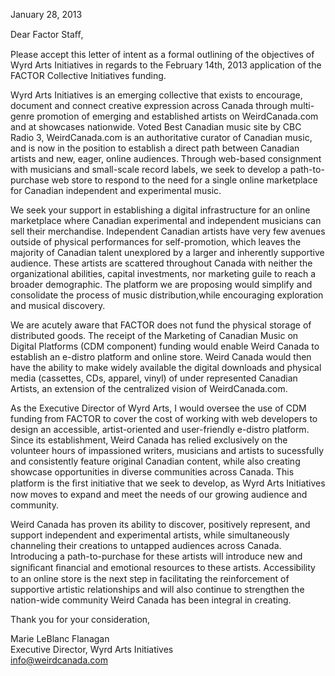 January 28, 2013

Dear Factor Staﬀ,

Please accept this letter of intent as a formal outlining of the objectives of Wyrd Arts Initiatives in regards to the February 14th, 2013 application of the FACTOR Collective Initiatives funding. 

Wyrd Arts Initiatives is an emerging collective that exists to encourage, document and connect creative expression across Canada through multi-genre promotion of emerging and established artists on WeirdCanada.com and at showcases nationwide. Voted Best Canadian music site by CBC Radio 3, WeirdCanada.com is an authoritative curator of Canadian music, and is now in the position to establish a direct path between Canadian artists and new, eager, online audiences. Through web-based consignment with musicians and small-scale record labels, we seek to develop a path-to-purchase web store to respond to the need for a single online marketplace for Canadian independent and experimental music. 

We seek your support in establishing a digital infrastructure for an online marketplace where Canadian experimental and independent musicians can sell their merchandise. Independent Canadian artists have very few avenues outside of physical performances for self-promotion, which leaves the majority of Canadian talent unexplored by a larger and inherently supportive audience. These artists are scattered throughout Canada with neither the organizational abilities, capital investments, nor marketing guile to reach a broader demographic. The platform we are proposing would simplify and consolidate the process of music distribution,while encouraging exploration and musical discovery. 

We are acutely aware that FACTOR does not fund the physical storage of distributed goods. The receipt of the Marketing of Canadian Music on Digital Platforms (CDM component) funding would enable Weird Canada to establish an e-distro platform and online store. Weird Canada would then have the ability to make widely available the digital downloads and physical media (cassettes, CDs, apparel, vinyl) of under represented Canadian Artists, an extension of the centralized vision of WeirdCanada.com. 

As the Executive Director of Wyrd Arts, I would oversee the use of CDM funding from FACTOR to cover the cost of working with web developers to design an accessible, artist-oriented and user-friendly e-distro platform. Since its establishment, Weird Canada has relied exclusively on the volunteer hours of impassioned writers, musicians and artists to sucessfully and consistently feature original Canadian content, while also creating showcase opportunities in diverse communities across Canada. This platform is the ﬁrst initiative that we seek to develop, as Wyrd Arts Initiatives now moves to expand and meet the needs of our growing audience and community. 

Weird Canada has proven its ability to discover, positively represent, and support independent and experimental artists, while simultaneously channeling their creations to untapped audiences across Canada. Introducing a path-to-purchase for these artists will introduce new and signiﬁcant ﬁnancial and emotional resources to these artists. Accessibility to an online store is the next step in facilitating the reinforcement of supportive artistic relationships and will also continue to strengthen the nation-wide community Weird Canada has been integral in creating.

Thank you for your consideration,

Marie LeBlanc Flanagan  
Executive Director, Wyrd Arts Initiatives  
info@weirdcanada.com

